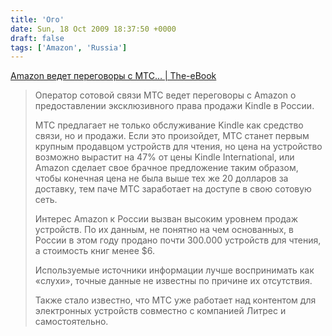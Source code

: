 ```yaml
---
title: 'Ого'
date: Sun, 18 Oct 2009 18:37:50 +0000
draft: false
tags: ['Amazon', 'Russia']
---
```


[Amazon ведет переговоры с МТС… | The-eBook](http://www.the-ebook.org/?p=2214)  

> Оператор сотовой связи МТС ведет переговоры с Amazon о предоставлении эксклюзивного права продажи Kindle в России.  
>   
> МТС предлагает не только обслуживание Kindle как средство связи, но и продажи. Если это произойдет, МТС станет первым крупным продавцом устройств для чтения, но цена на устройство возможно вырастит на 47% от цены Kindle International, или Amazon сделает свое брачное предложение таким образом, чтобы конечная цена не была выше тех же 20 долларов за доставку, тем паче МТС заработает на доступе в свою сотовую сеть.  
>   
> Интерес Amazon к России вызван высоким уровнем продаж устройств. По их данным, не понятно на чем основанных, в России в этом году продано почти 300.000 устройств для чтения, а стоимость книг менее $6.  
>   
> Используемые источники информации лучше воспринимать как «слухи», точные данные не известны по причине их отсутствия.  
>   
> Также стало известно, что МТС уже работает над контентом для электронных устройств совместно с компанией Литрес и самостоятельно.
